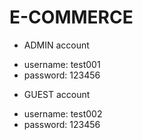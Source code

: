 # E-COMMERCE
- ADMIN account
+ username: test001
+ password: 123456
- GUEST account
+ username: test002
+ password: 123456
